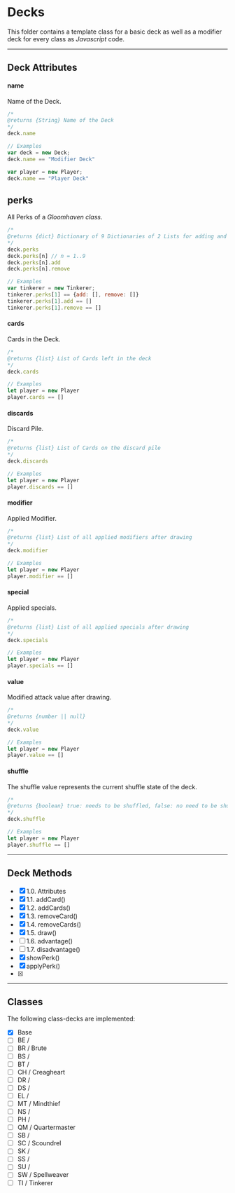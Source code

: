 # Decks
This folder contains a template class for a basic deck as well as a modifier deck for every class as *Javascript* code.

---

## Deck Attributes

#### name
Name of the Deck.
```javascript
/*
@returns {String} Name of the Deck
*/
deck.name

// Examples
var deck = new Deck;
deck.name == "Modifier Deck"

var player = new Player;
deck.name == "Player Deck"
```

## perks
All Perks of a *Gloomhaven class*.
```javascript
/*
@returns {dict} Dictionary of 9 Dictionaries of 2 Lists for adding and removing Cards
*/
deck.perks
deck.perks[n] // n = 1..9
deck.perks[n].add
deck.perks[n].remove

// Examples
var tinkerer = new Tinkerer;
tinkerer.perks[1] == {add: [], remove: []}
tinkerer.perks[1].add == [] 
tinkerer.perks[1].remove == [] 
```

#### cards
Cards in the Deck.
```javascript
/*
@returns {list} List of Cards left in the deck
*/
deck.cards

// Examples
let player = new Player
player.cards == []
```

#### discards
Discard Pile.
```javascript
/*
@returns {list} List of Cards on the discard pile
*/
deck.discards

// Examples
let player = new Player
player.discards == []
```

#### modifier
Applied Modifier.
```javascript
/*
@returns {list} List of all applied modifiers after drawing
*/
deck.modifier

// Examples
let player = new Player
player.modifier == []
```

#### special
Applied specials.
```javascript
/*
@returns {list} List of all applied specials after drawing
*/
deck.specials

// Examples
let player = new Player
player.specials == []
```

#### value
Modified attack value after drawing.
```javascript
/*
@returns {number || null} 
*/
deck.value

// Examples
let player = new Player
player.value == []
```

#### shuffle
The shuffle value represents the current shuffle state of the deck. 
```javascript
/*
@returns {boolean} true: needs to be shuffled, false: no need to be shuffled
*/
deck.shuffle

// Examples
let player = new Player
player.shuffle == []
```

---

## Deck Methods

- [x] 1.0. Attributes
- [x] 1.1. addCard()
- [x] 1.2. addCards()
- [x] 1.3. removeCard()
- [x] 1.4. removeCards()
- [x] 1.5. draw()
- [ ] 1.6. advantage()
- [ ] 1.7. disadvantage()
- [x] showPerk()
- [x] applyPerk()
- [x] 

---

## Classes
The following class-decks are implemented:

- [x] Base
- [ ] BE / 
- [ ] BR / Brute
- [ ] BS / 
- [ ] BT / 
- [ ] CH / Creagheart
- [ ] DR / 
- [ ] DS / 
- [ ] EL / 
- [ ] MT / Mindthief
- [ ] NS / 
- [ ] PH / 
- [ ] QM / Quartermaster
- [ ] SB / 
- [ ] SC / Scoundrel
- [ ] SK / 
- [ ] SS / 
- [ ] SU / 
- [ ] SW / Spellweaver 
- [ ] TI / Tinkerer